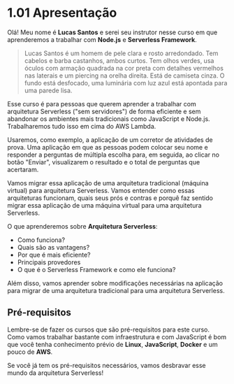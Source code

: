 # 1.01 Apresentação
Olá! Meu nome é **Lucas Santos** e serei seu instrutor nesse curso em que aprenderemos a trabalhar com **Node.js** e **Serverless Framework**.

> Lucas Santos é um homem de pele clara e rosto arredondado. Tem cabelos e barba castanhos, ambos curtos. Tem olhos verdes, usa óculos com armação quadrada na cor preta com detalhes vermelhos nas laterais e um piercing na orelha direita. Está de camiseta cinza. O fundo está desfocado, uma luminária com luz azul está apontada para uma parede lisa.

Esse curso é para pessoas que querem aprender a trabalhar com arquitetura Serverless ("sem servidores") de forma eficiente e sem abandonar os ambientes mais tradicionais como JavaScript e Node.js. Trabalharemos tudo isso em cima do AWS Lambda.

Usaremos, como exemplo, a aplicação de um corretor de atividades de prova. Uma aplicação em que as pessoas podem colocar seu nome e responder a perguntas de múltipla escolha para, em seguida, ao clicar no botão "Enviar", visualizarem o resultado e o total de perguntas que acertaram.

Vamos migrar essa aplicação de uma arquitetura tradicional (máquina virtual) para arquitetura Serverless. Vamos entender como essas arquiteturas funcionam, quais seus prós e contras e porquê faz sentido migrar essa aplicação de uma máquina virtual para uma arquitetura Serverless.

O que aprenderemos sobre **Arquitetura Serverless**:

- Como funciona?
- Quais são as vantagens?
- Por que é mais eficiente?
- Principais provedores
- O que é o Serverless Framework e como ele funciona?

Além disso, vamos aprender sobre modificações necessárias na aplicação para migrar de uma arquitetura tradicional para uma arquitetura Serverless.

## Pré-requisitos

Lembre-se de fazer os cursos que são pré-requisitos para este curso. Como vamos trabalhar bastante com infraestrutura e com JavaScript é bom que você tenha conhecimento prévio de **Linux**, **JavaScript**, **Docker** e um pouco de **AWS**.

Se você já tem os pré-requisitos necessários, vamos desbravar esse mundo da arquitetura Serverless!